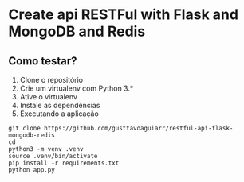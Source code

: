 # Create api RESTFul with Flask and MongoDB and Redis

## Como testar?

1. Clone o repositório
2. Crie um virtualenv com Python 3.*
3. Ative o virtualenv
4. Instale as dependências
5. Executando a aplicação

```console
git clone https://github.com/gusttavoaguiarr/restful-api-flask-mongodb-redis
cd 
python3 -m venv .venv
source .venv/bin/activate
pip install -r requirements.txt
python app.py
```
